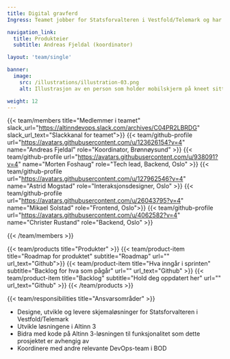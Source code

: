```yaml
---
title: Digital gravferd
Ingress: Teamet jobber for Statsforvalteren i Vestfold/Telemark og har som mål å digitalisere og forenkle skjemaer og prosesser i livshendelsen Dødsfall og arv. Hovedoppgaven fremover er skjemaene for gravferd og dødsbo.

navigation_link:
  title: Produkteier
  subtitle: Andreas Fjeldal (koordinator)

layout: 'team/single'

banner:
  image:
    src: /illustrations/illustration-03.png
    alt: Illustrasjon av en person som holder mobilskjerm på kneet sitt

weight: 12
---
```


{{< team/members title="Medlemmer i teamet" slack_url="https://altinndevops.slack.com/archives/C04PR2LBRDG" slack_url_text="Slackkanal for teamet">}}
{{< team/github-profile url="https://avatars.githubusercontent.com/u/123626154?v=4" name="Andreas Fjeldal" role="Koordinator, Brønnøysund" >}}
{{< team/github-profile url="https://avatars.githubusercontent.com/u/938091?v=4" name="Morten Foshaug" role="Tech lead, Backend, Oslo" >}}
{{< team/github-profile url="https://avatars.githubusercontent.com/u/127962546?v=4" name="Astrid Mogstad" role="Interaksjonsdesigner, Oslo" >}}
{{< team/github-profile url="https://avatars.githubusercontent.com/u/26043795?v=4" name="Mikael Solstad" role="Frontend, Oslo">}}
{{< team/github-profile url="https://avatars.githubusercontent.com/u/4062582?v=4" name="Christer Rustand" role="Backend, Oslo" >}}

{{< /team/members >}}

{{< team/products title="Produkter" >}}
{{< team/product-item title="Roadmap for produktet" subtitle="Roadmap" url="" url_text="Github">}}
{{< team/product-item title="Hva inngår i sprinten" subtitle="Backlog for hva som pågår" url="" url_text="Github" >}}
{{< team/product-item title="Backlog" subtitle="Hold deg oppdatert her" url="" url_text="Github" >}}
{{< /team/products >}}

{{< team/responsibilities title="Ansvarsområder" >}}

- Designe, utvikle og levere skjemaløsninger for Statsforvalteren i Vestfold/Telemark
- Utvikle løsningene i Altinn 3
- Bidra med kode på Altinn 3-løsningen til funksjonalitet som dette prosjektet er avhengig av 
- Koordinere med andre relevante DevOps-team i BOD

